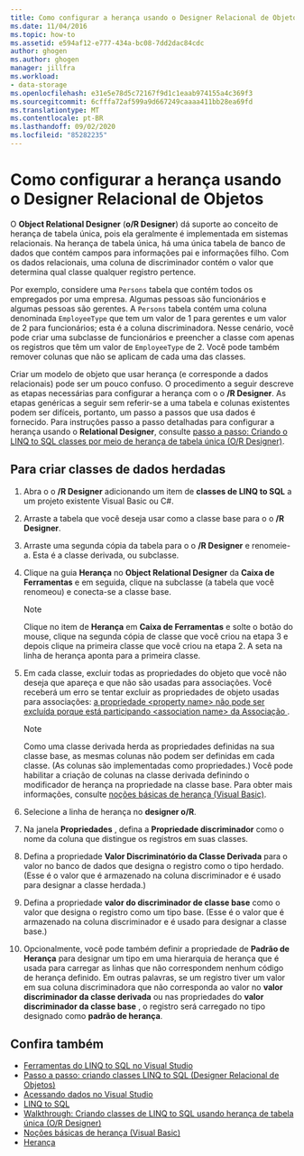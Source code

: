 ```yaml
---
title: Como configurar a herança usando o Designer Relacional de Objetos
ms.date: 11/04/2016
ms.topic: how-to
ms.assetid: e594af12-e777-434a-bc08-7dd2dac84cdc
author: ghogen
ms.author: ghogen
manager: jillfra
ms.workload:
- data-storage
ms.openlocfilehash: e31e5e78d5c72167f9d1c1eaab974155a4c369f3
ms.sourcegitcommit: 6cfffa72af599a9d667249caaaa411bb28ea69fd
ms.translationtype: MT
ms.contentlocale: pt-BR
ms.lasthandoff: 09/02/2020
ms.locfileid: "85282235"
---
```

# <a name="how-to-configure-inheritance-by-using-the-or-designer"></a>Como configurar a herança usando o Designer Relacional de Objetos
O **Object Relational Designer** (**o/R Designer**) dá suporte ao conceito de herança de tabela única, pois ela geralmente é implementada em sistemas relacionais. Na herança de tabela única, há uma única tabela de banco de dados que contém campos para informações pai e informações filho. Com os dados relacionais, uma coluna de discriminador contém o valor que determina qual classe qualquer registro pertence.

Por exemplo, considere uma `Persons` tabela que contém todos os empregados por uma empresa. Algumas pessoas são funcionários e algumas pessoas são gerentes. A `Persons` tabela contém uma coluna denominada `EmployeeType` que tem um valor de 1 para gerentes e um valor de 2 para funcionários; esta é a coluna discriminadora. Nesse cenário, você pode criar uma subclasse de funcionários e preencher a classe com apenas os registros que têm um valor de `EmployeeType` de 2. Você pode também remover colunas que não se aplicam de cada uma das classes.

Criar um modelo de objeto que usar herança (e corresponde a dados relacionais) pode ser um pouco confuso. O procedimento a seguir descreve as etapas necessárias para configurar a herança com o o **/R Designer**. As etapas genéricas a seguir sem referir-se a uma tabela e colunas existentes podem ser difíceis, portanto, um passo a passos que usa dados é fornecido. Para instruções passo a passo detalhadas para configurar a herança usando o **Relational Designer**, consulte [passo a passo: Criando o LINQ to SQL classes por meio de herança de tabela única (O/R Designer)](../data-tools/walkthrough-creating-linq-to-sql-classes-by-using-single-table-inheritance-o-r-designer.md).

## <a name="to-create-inherited-data-classes"></a>Para criar classes de dados herdadas

1. Abra o o **/R Designer** adicionando um item de **classes de LINQ to SQL** a um projeto existente Visual Basic ou C#.

2. Arraste a tabela que você deseja usar como a classe base para o o **/R Designer**.

3. Arraste uma segunda cópia da tabela para o o **/R Designer** e renomeie-a. Esta é a classe derivada, ou subclasse.

4. Clique na guia **Herança** no **Object Relational Designer** da **Caixa de Ferramentas** e em seguida, clique na subclasse (a tabela que você renomeou) e conecta-se a classe base.

    > [!NOTE]
    > Clique no item de **Herança** em **Caixa de Ferramentas** e solte o botão do mouse, clique na segunda cópia de classe que você criou na etapa 3 e depois clique na primeira classe que você criou na etapa 2. A seta na linha de herança aponta para a primeira classe.

5. Em cada classe, excluir todas as propriedades do objeto que você não deseja que apareça e que não são usadas para associações. Você receberá um erro se tentar excluir as propriedades de objeto usadas para associações: [a propriedade \<property name> não pode ser excluída porque está participando \<association name> da Associação ](../data-tools/the-property-property-name-cannot-be-deleted-because-it-is-participating-in-the-association-association-name.md).

    > [!NOTE]
    > Como uma classe derivada herda as propriedades definidas na sua classe base, as mesmas colunas não podem ser definidas em cada classe. (As colunas são implementadas como propriedades.) Você pode habilitar a criação de colunas na classe derivada definindo o modificador de herança na propriedade na classe base. Para obter mais informações, consulte [noções básicas de herança (Visual Basic)](/dotnet/visual-basic/programming-guide/language-features/objects-and-classes/inheritance-basics).

6. Selecione a linha de herança no **designer o/R**.

7. Na janela **Propriedades** , defina a **Propriedade discriminador** como o nome da coluna que distingue os registros em suas classes.

8. Defina a propriedade **Valor Discriminatório da Classe Derivada** para o valor no banco de dados que designa o registro como o tipo herdado. (Esse é o valor que é armazenado na coluna discriminador e é usado para designar a classe herdada.)

9. Defina a propriedade **valor do discriminador de classe base** como o valor que designa o registro como um tipo base. (Esse é o valor que é armazenado na coluna discriminador e é usado para designar a classe base.)

10. Opcionalmente, você pode também definir a propriedade de **Padrão de Herança** para designar um tipo em uma hierarquia de herança que é usada para carregar as linhas que não correspondem nenhum código de herança definido. Em outras palavras, se um registro tiver um valor em sua coluna discriminadora que não corresponda ao valor no **valor discriminador da classe derivada** ou nas propriedades do **valor discriminador da classe base** , o registro será carregado no tipo designado como **padrão de herança**.

## <a name="see-also"></a>Confira também

- [Ferramentas do LINQ to SQL no Visual Studio](../data-tools/linq-to-sql-tools-in-visual-studio2.md)
- [Passo a passo: criando classes LINQ to SQL (Designer Relacional de Objetos)](how-to-create-linq-to-sql-classes-mapped-to-tables-and-views-o-r-designer.md)
- [Acessando dados no Visual Studio](../data-tools/accessing-data-in-visual-studio.md)
- [LINQ to SQL](/dotnet/framework/data/adonet/sql/linq/index)
- [Walkthrough: Criando classes de LINQ to SQL usando herança de tabela única (O/R Designer)](../data-tools/walkthrough-creating-linq-to-sql-classes-by-using-single-table-inheritance-o-r-designer.md)
- [Noções básicas de herança (Visual Basic)](/dotnet/visual-basic/programming-guide/language-features/objects-and-classes/inheritance-basics)
- [Herança](/dotnet/csharp/programming-guide/classes-and-structs/inheritance)
